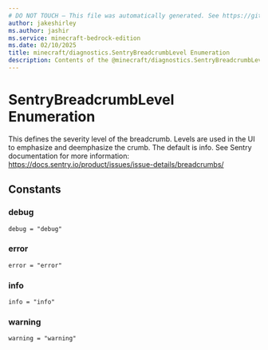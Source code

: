 ```yaml
---
# DO NOT TOUCH — This file was automatically generated. See https://github.com/mojang/minecraftapidocsgenerator to modify descriptions, examples, etc.
author: jakeshirley
ms.author: jashir
ms.service: minecraft-bedrock-edition
ms.date: 02/10/2025
title: minecraft/diagnostics.SentryBreadcrumbLevel Enumeration
description: Contents of the @minecraft/diagnostics.SentryBreadcrumbLevel enumeration.
---
```

# SentryBreadcrumbLevel Enumeration

This defines the severity level of the breadcrumb. Levels are used in the UI to emphasize and deemphasize the crumb. The default is info.  See Sentry documentation for more information: https://docs.sentry.io/product/issues/issue-details/breadcrumbs/

## Constants
### **debug**
`debug = "debug"`
### **error**
`error = "error"`
### **info**
`info = "info"`
### **warning**
`warning = "warning"`
